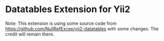 Datatables Extension for Yii2
=============================

Note: This extension is using some source code from https://github.com/NullRefExcep/yii2-datatables with some changes. The credit will remain there.



